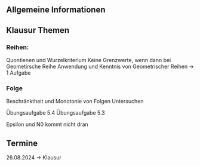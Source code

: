 ## Allgemeine Informationen


## Klausur Themen

### Reihen:
Quontienen und Wurzelkriterium
Keine Grenzwerte, wenn dann bei Geometirsche Reihe
Anwendung und Kenntnis von Geometrischer Reihen
→ 1 Aufgabe
	
### Folge
Beschränktheit und Monotonie von Folgen Untersuchen

Übungsaufgabe 5.4
Übungsaufgabe 5.3

Epsilon und N0 kommt nicht dran

## Termine
26.08.2024 → Klausur
